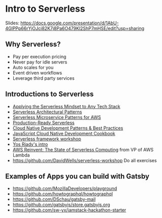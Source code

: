 # Intro to Serverless

Slides: https://docs.google.com/presentation/d/1AbU-4GlPPp66rYjOJci82K7j8Pa6O479Kl2ShP7mHSE/edit?usp=sharing

## Why Serverless?

- Pay per execution pricing
- Never pay for idle servers
- Auto scales for you
- Event driven workflows
- Leverage third party services

## Introductions to Serverless

- [Applying the Serverless Mindset to Any Tech Stack](https://www.youtube.com/watch?v=8Rzv68K8ZOY)
- [Serverless Architectural Patterns](https://medium.com/@eduardoromero/serverless-architectural-patterns-261d8743020)
- [Serverless Microservice Patterns for AWS](https://www.jeremydaly.com/serverless-microservice-patterns-for-aws/)
- [Production-Ready Serverless](https://www.manning.com/livevideo/production-ready-serverless)
- [Cloud Native Development Patterns & Best Practices](https://www.amazon.com/Cloud-Native-Development-Patterns-Practices/dp/1788473922)
- [JavaScript Cloud Native Development Cookbook](https://www.amazon.com/JavaScript-Cloud-Native-Development-Cookbook/dp/1788470419)
- [Serverless framework workshop](https://github.com/DavidWells/serverless-workshop)
- [Yos Riady's intro](https://docs.google.com/presentation/d/129ShJ6VGN_h1Hga5sqiXslAxdvLLBoEZKVkgehUXURs/edit#slide=id.g37dd1a6a4c_0_29)
- [AWS Reinvent: The State of Serverless Computing](https://www.youtube.com/watch?v=AcGv3qUrRC4) from VP of AWS Lambda
- https://github.com/DavidWells/serverless-workshop Do all exercises

## Examples of Apps you can build with Gatsby

- https://github.com/MozillaDevelopers/playground
- https://github.com/howtographql/howtographql
- https://github.com/DSchau/gatsby-mail
- https://github.com/gatsbyjs/store.gatsbyjs.org
- https://github.com/sw-yx/jamstack-hackathon-starter
